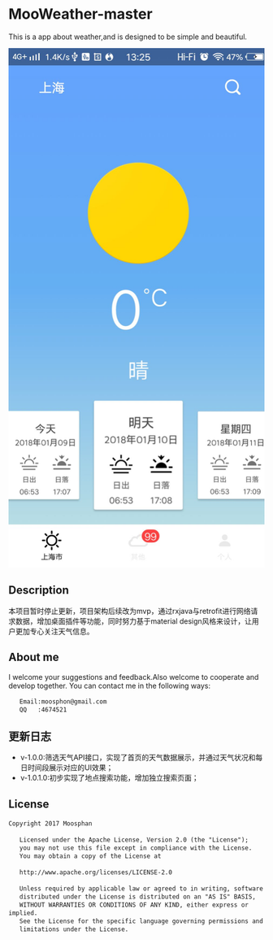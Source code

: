 # MooWeather-master
This is a app about weather,and is designed to be simple and beautiful.

![image_weather](https://github.com/Moosphan/MooWeather-master/blob/99944d823143e1a5b20c4908987eeaa5dcbddb18/MooWeather/art/weather_home.jpg)

## Description
本项目暂时停止更新，项目架构后续改为mvp，通过rxjava与retrofit进行网络请求数据，增加桌面插件等功能，同时努力基于material design风格来设计，让用户更加专心关注天气信息。

## About me
I welcome your suggestions and feedback.Also welcome to cooperate and develop together.
You can contact me in the following ways:
```
   Email:moosphon@gmail.com
   QQ   :4674521
```
## 更新日志

- v-1.0.0:筛选天气API接口，实现了首页的天气数据展示，并通过天气状况和每日时间段展示对应的UI效果；
- v-1.0.1.0:初步实现了地点搜索功能，增加独立搜索页面；

## License
```
Copyright 2017 Moosphan

   Licensed under the Apache License, Version 2.0 (the "License");
   you may not use this file except in compliance with the License.
   You may obtain a copy of the License at

   http://www.apache.org/licenses/LICENSE-2.0

   Unless required by applicable law or agreed to in writing, software
   distributed under the License is distributed on an "AS IS" BASIS,
   WITHOUT WARRANTIES OR CONDITIONS OF ANY KIND, either express or implied.
   See the License for the specific language governing permissions and
   limitations under the License.
   
```
